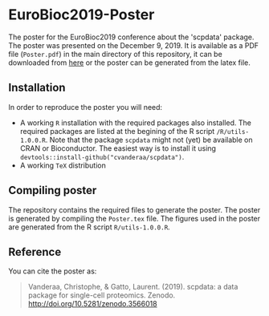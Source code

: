 # EuroBioc2019-Poster

The poster for the EuroBioc2019 conference about the 'scpdata' package. The poster was presented on the December 9, 2019. It is available as a PDF file (`Poster.pdf`) in the main directory of this repository, it can be downloaded from [here](http://doi.org/10.5281/zenodo.3566018) or the poster can be generated from the latex file.

## Installation

In order to reproduce the poster you will need:

* A working `R` installation with the required packages also installed. The required packages are listed at the begining of the R script `/R/utils-1.0.0.R`. Note that the package `scpdata` might not (yet) be available on CRAN or Bioconductor. The easiest way is to install it using `devtools::install-github("cvanderaa/scpdata")`.
* A working `TeX` distribution

## Compiling poster

The repository contains the required files to generate the poster. The poster is generated by compiling the `Poster.tex` file. The figures used in the poster are generated from the R script `R/utils-1.0.0.R`. 

## Reference

You can cite the poster as:

> Vanderaa, Christophe, & Gatto, Laurent. (2019). scpdata: a data package for single-cell proteomics. Zenodo. http://doi.org/10.5281/zenodo.3566018


